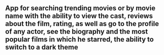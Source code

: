 ## App for searching trending movies or by movie name with the ability to view the cast, reviews about the film, rating, as well as go to the profile of any actor, see the biography and the most popular films in which he starred, the ability to switch to a dark theme
